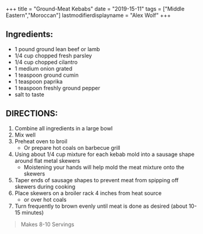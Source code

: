 +++
title = "Ground-Meat Kebabs"
date = "2019-15-11"
tags = ["Middle Eastern","Moroccan"]
lastmodifierdisplayname = "Alex Wolf"
+++

## Ingredients:

* 1 pound ground lean beef or lamb
* 1/4 cup chopped fresh parsley
* 1/4 cup chopped cilantro
* 1 medium onion grated
* 1 teaspoon ground cumin
* 1 teaspoon paprika
* 1 teaspoon freshly ground pepper
* salt to taste

## DIRECTIONS:

1. Combine all ingredients in a large bowl
2. Mix well
3. Preheat oven to broil
    * Or prepare hot coals on barbecue grill
4. Using about 1/4 cup mixture for each kebab mold into a sausage shape around flat metal skewers
    * Moistening your hands will help mold the meat mixture onto the skewers
5. Taper ends of sausage shapes to prevent meat from spipping off skewers during cooking
6. Place skewers on a broiler rack 4 inches from heat source
    * or over hot coals
7. Turn frequently to brown evenly until meat is done as desired (about 10-15 minutes)

> Makes 8-10 Servings